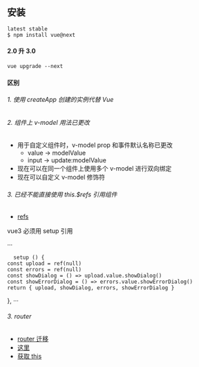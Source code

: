 ## 安装

```
latest stable
$ npm install vue@next
```

#### 2.0 升 3.0

```
vue upgrade --next
```

#### 区别

###### 1. 使用 createApp 创建的实例代替 Vue

###### 2. 组件上 v-model 用法已更改

- 用于自定义组件时，v-model prop 和事件默认名称已更改
    - value -> modelValue
    - input -> update:modelValue
- 现在可以在同一个组件上使用多个 v-model 进行双向绑定
- 现在可以自定义 v-model 修饰符

###### 3. 已经不能直接使用 this.$refs 引用组件

- [refs](https://developer.51cto.com/art/202011/631064.htm)

vue3 必须用 setup 引用

···

  <upload-dialog ref="upload"/>
    <error-dialog ref="errors" />


      setup () {
    const upload = ref(null)
    const errors = ref(null)
    const showDialog = () => upload.value.showDialog()
    const showErrorDialog = () => errors.value.showErrorDialog()
    return { upload, showDialog, errors, showErrorDialog }
  },
···


###### 3. router

- [router 迁移](https://zhuanlan.zhihu.com/p/337037258)
- [这里](https://juejin.cn/post/6872113750636232712#heading-7)
- [获取 this](https://blog.csdn.net/last_sho/article/details/108829809)
